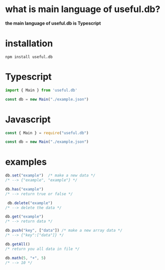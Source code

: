 # what is main language of useful.db?
**the main language of useful.db is Typescript**
# installation
`npm install useful.db`
# Typescript
```ts
import { Main } from 'useful.db'

const db = new Main("./example.json")
```
# Javascript
```js
const { Main } = require("useful.db")

const db = new Main("./example.json")
```

# examples

```js
db.set("example")  /* make a new data */ 
/* --> {"example", "example"} */

db.has("example")
/* --> return true or false */

 db.delete("example")
/* --> delete the data */

db.get("example")
/* --> return data */

db.push("key", ["data"]) /* make a new array data */
/* --> {"key":["data"]} */

db.getAll()
/* return you all data in file */

db.math(5, "+", 5)
/* --> 10 */
```
